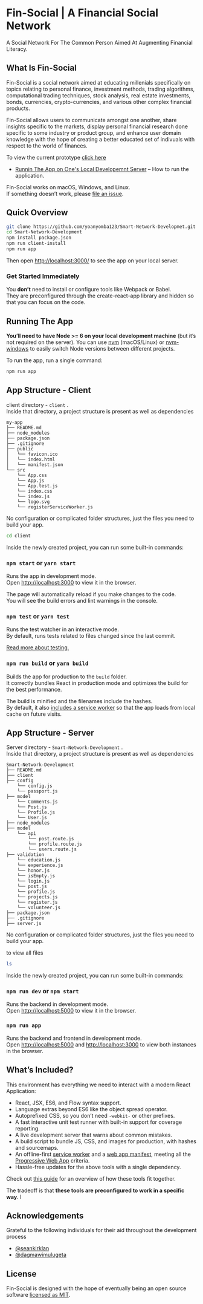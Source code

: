 # Fin-Social | A Financial Social Network

A Social Network For The Common Person Aimed At Augmenting Financial Literacy.

## What Is Fin-Social

Fin-Social is a social network aimed at educating millenials specifically on topics relating to personal finance, investment methods, trading algorithms, computational trading techniques, stock analysis, real estate investments, bonds, currencies, crypto-currencies, and various other complex financial products.

Fin-Social allows users to communicate amongst one another, share insights specific to the markets, display personal financial research done specific to some industry or product group, and enhance user domain knowledge with the hope of creating a better educated set of indivuals with respect to the world of finances.

To view the current prototype [click here](http://calm-beach-77261.herokuapp.com/)

* [Runnin The App on One's Local Developemnt Server](#running-the-app) – How to run the application.

Fin-Social works on macOS, Windows, and Linux.<br>
If something doesn’t work, please [file an issue](https://github.com/yoanyomba123/Smart-Network-Developmet/issues/new).

## Quick Overview

```sh
git clone https://github.com/yoanyomba123/Smart-Network-Developmet.git
cd Smart-Network-Development
npm install package.json
npm run client-install
npm run app
```

Then open [http://localhost:3000/](http://localhost:3000/) to see the app on your local server.<br>

### Get Started Immediately

You **don’t** need to install or configure tools like Webpack or Babel.<br>
They are preconfigured through the create-react-app library and hidden so that you can focus on the code.

## Running The App

**You’ll need to have Node >= 6 on your local development machine** (but it’s not required on the server). You can use [nvm](https://github.com/creationix/nvm#installation) (macOS/Linux) or [nvm-windows](https://github.com/coreybutler/nvm-windows#node-version-manager-nvm-for-windows) to easily switch Node versions between different projects.

To run the app, run a single command:

```sh
npm run app
```

## App Structure - Client

client directory - `client` .<br>
Inside that directory, a project structure is present as well as dependencies

```
my-app
├── README.md
├── node_modules
├── package.json
├── .gitignore
├── public
│   └── favicon.ico
│   └── index.html
│   └── manifest.json
└── src
    └── App.css
    └── App.js
    └── App.test.js
    └── index.css
    └── index.js
    └── logo.svg
    └── registerServiceWorker.js
```

No configuration or complicated folder structures, just the files you need to build your app.<br>

```sh
cd client
```

Inside the newly created project, you can run some built-in commands:

### `npm start` or `yarn start`

Runs the app in development mode.<br>
Open [http://localhost:3000](http://localhost:3000) to view it in the browser.

The page will automatically reload if you make changes to the code.<br>
You will see the build errors and lint warnings in the console.

### `npm test` or `yarn test`

Runs the test watcher in an interactive mode.<br>
By default, runs tests related to files changed since the last commit.

[Read more about testing.](https://github.com/facebook/create-react-app/blob/master/packages/react-scripts/template/README.md#running-tests)

### `npm run build` or `yarn build`

Builds the app for production to the `build` folder.<br>
It correctly bundles React in production mode and optimizes the build for the best performance.

The build is minified and the filenames include the hashes.<br>
By default, it also [includes a service worker](https://github.com/facebook/create-react-app/blob/master/packages/react-scripts/template/README.md#making-a-progressive-web-app) so that the app loads from local cache on future visits.

## App Structure - Server

Server directory - `Smart-Network-Development` .<br>
Inside that directory, a project structure is present as well as dependencies

```
Smart-Network-Development
├── README.md
├── client
├── config
    └── config.js
    └── passport.js
├── model
    └── Comments.js
    └── Post.js
    └── Profile.js
    └── User.js
├── node_modules
├── model
    └── api
        └── post.route.js
        └── profile.route.js
        └── users.route.js
├── validation
    └── education.js
    └── experience.js
    └── honor.js
    └── isEmpty.js
    └── login.js
    └── post.js
    └── profile.js
    └── projects.js
    └── register.js
    └── volunteer.js
├── package.json
├── .gitignore
├── server.js
```

No configuration or complicated folder structures, just the files you need to build your app.<br>

to view all files

```sh
ls
```

Inside the newly created project, you can run some built-in commands:

### `npm run dev` or `npm start`

Runs the backend in development mode.<br>
Open [http://localhost:5000](http://localhost:5000) to view it in the browser.

### `npm run app`

Runs the backend and frontend in development mode.<br>
Open [http://localhost:5000](http://localhost:5000) and [http://localhost:3000](http://localhost:3000) to view both instances in the browser.

## What’s Included?

This environment has everything we need to interact with a modern React Application:

* React, JSX, ES6, and Flow syntax support.
* Language extras beyond ES6 like the object spread operator.
* Autoprefixed CSS, so you don’t need `-webkit-` or other prefixes.
* A fast interactive unit test runner with built-in support for coverage reporting.
* A live development server that warns about common mistakes.
* A build script to bundle JS, CSS, and images for production, with hashes and sourcemaps.
* An offline-first [service worker](https://developers.google.com/web/fundamentals/getting-started/primers/service-workers) and a [web app manifest](https://developers.google.com/web/fundamentals/engage-and-retain/web-app-manifest/), meeting all the [Progressive Web App](https://github.com/facebook/create-react-app/blob/master/packages/react-scripts/template/README.md#making-a-progressive-web-app) criteria.
* Hassle-free updates for the above tools with a single dependency.

Check out [this guide](https://github.com/nitishdayal/cra_closer_look) for an overview of how these tools fit together.

The tradeoff is that **these tools are preconfigured to work in a specific way**. I

## Acknowledgements

Grateful to the following individuals for their aid throughout the development process

* [@seankirklan](https://github.com/Kirkland22)
* [@dagmawimulugeta](https://github.com/dagmawim)

## License

Fin-Social is designed with the hope of eventually being an open source software [licensed as MIT](https://github.com/facebook/create-react-app/blob/master/LICENSE).
